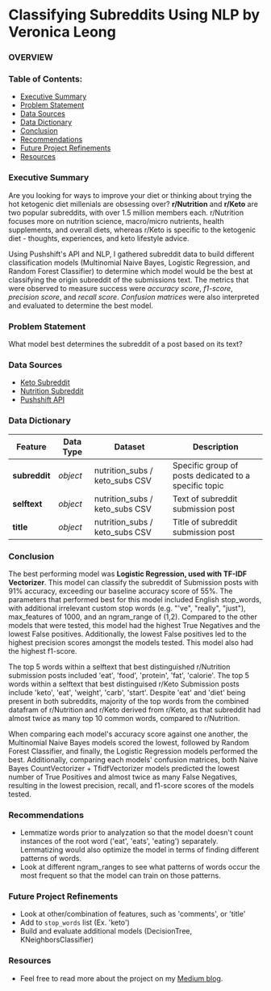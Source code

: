 # Classifying Subreddits Using NLP by Veronica Leong

### OVERVIEW

### Table of Contents:
- [Executive Summary](#Executive-Summary)
- [Problem Statement](#Problem-Statement)
- [Data Sources](#Data-Sources)
- [Data Dictionary](#Data-Dictionary)
- [Conclusion](#Conclusion)
- [Recommendations](#Recommendations)
- [Future Project Refinements](#Future-Project-Refinements)
- [Resources](#Resources)

### Executive Summary

Are you looking for ways to improve your diet or thinking about trying the hot ketogenic diet millenials are obsessing over? **r/Nutrition** and **r/Keto** are two popular subreddits, with over 1.5 million members each. r/Nutrition focuses more on nutrition science, macro/micro nutrients, health supplements, and overall diets, whereas r/Keto is specific to the ketogenic diet - thoughts, experiences, and keto lifestyle advice.

Using Pushshift's API and NLP, I gathered subreddit data to build different classification models (Multinomial Naive Bayes, Logistic Regression, and Random Forest Classifier) to determine which model would be the best at classifying the origin subreddit of the submissions text. The metrics that were observed to measure success were *accuracy score*, *f1-score*, *precision score*, and *recall score*. *Confusion matrices* were also interpreted and evaluated to determine the best model.

### Problem Statement

What model best determines the subreddit of a post based on its text?

### Data Sources
- [Keto Subreddit](https://www.reddit.com/r/keto/)
- [Nutrition Subreddit](https://www.reddit.com/r/nutrition/)
- [Pushshift API](https://github.com/pushshift/api)

### Data Dictionary
|Feature|Data Type|Dataset|Description|
|---|---|---|---|
|**subreddit**|*object*|nutrition_subs / keto_subs CSV|Specific group of posts dedicated to a specific topic| 
|**selftext**|*object*|nutrition_subs / keto_subs CSV|Text of subreddit submission post| 
|**title**|*object*|nutrition_subs / keto_subs CSV|Title of subreddit submission post|

### Conclusion
The best performing model was **Logistic Regression, used with TF-IDF Vectorizer**. This model can classify the subreddit of Submission posts with 91% accuracy, exceeding our baseline accuracy score of 55%. The parameters that performed best for this model included English stop_words, with additional irrelevant custom stop words (e.g. "'ve", "really", "just"), max_features of 1000, and an ngram_range of (1,2). Compared to the other models that were tested, this model had the highest True Negatives and the lowest False positives. Additionally, the lowest False positives led to the highest precision scores amongst the models tested. This model also had the highest f1-score.

The top 5 words within a selftext that best distinguished r/Nutrition submission posts included 'eat', 'food', 'protein', 'fat', 'calorie'. The top 5 words within a selftext that best distinguised r/Keto Submission posts include 'keto', 'eat', 'weight', 'carb', 'start'. Despite 'eat' and 'diet' being present in both subreddits, majority of the top words from the combined datafram of r/Nutrition and r/Keto derived from r/Keto, as that subreddit had almost twice as many top 10 common words, compared to r/Nutrition.

When comparing each model's accuracy score against one another, the Multinomial Naive Bayes models scored the lowest, followed by Random Forest Classifier, and finally, the Logistic Regression models performed the best. Additionally, comparing each models' confusion matrices, both Naive Bayes CountVectorizer + TfidfVectorizer models predicted the lowest number of True Positives and almost twice as many False Negatives, resulting in the lowest precision, recall, and f1-score scores of the models tested.

### Recommendations
- Lemmatize words prior to analyzation so that the model doesn't count instances of the root word ('eat', 'eats', 'eating') separately. Lemmatizing would also optimize the model in terms of finding different patterns of words.
- Look at different ngram_ranges to see what patterns of words occur the most frequent so that the model can train on those patterns.

### Future Project Refinements
- Look at other/combination of features, such as 'comments', or 'title'
- Add to `stop_words` list (Ex. 'keto')
- Build and evaluate additional models (DecisionTree, KNeighborsClassifier)

### Resources
- Feel free to read more about the project on my [Medium blog](https://veronical1130.medium.com/classifying-subreddits-using-natural-language-processing-3d8adcbc9749).
